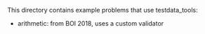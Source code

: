 This directory contains example problems that use testdata_tools:

* arithmetic: from BOI 2018, uses a custom validator
